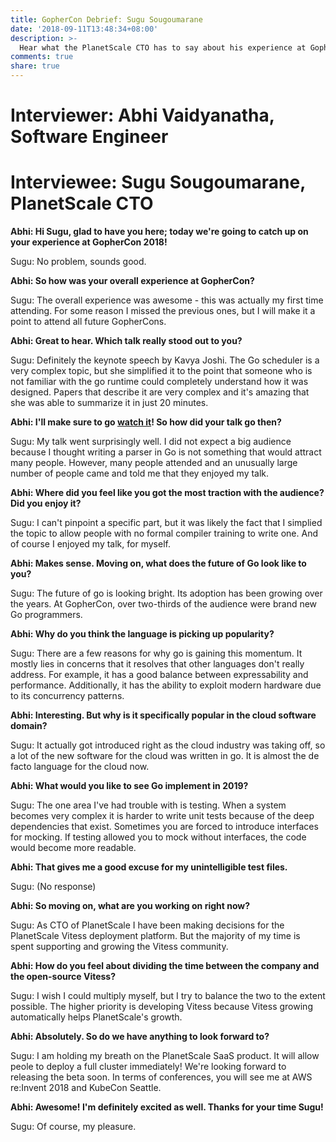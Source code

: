 ```yaml
---
title: GopherCon Debrief: Sugu Sougoumarane
date: '2018-09-11T13:48:34+08:00'
description: >-
  Hear what the PlanetScale CTO has to say about his experience at GopherCon 2018.
comments: true
share: true
---
```

# Interviewer: Abhi Vaidyanatha, Software Engineer
# Interviewee: Sugu Sougoumarane, PlanetScale CTO

**Abhi: Hi Sugu, glad to have you here; today we're going to catch up on your experience at GopherCon 2018!**

Sugu: No problem, sounds good.

**Abhi: So how was your overall experience at GopherCon?**

Sugu: The overall experience was awesome - this was actually my first time attending. For some reason I missed the previous ones, but I will make it a point to attend all future GopherCons.

**Abhi: Great to hear. Which talk really stood out to you?**

Sugu: Definitely the keynote speech by Kavya Joshi. The Go scheduler is a very complex topic, but she simplified it to the point that someone who is not familiar with the go runtime could completely understand how it was designed. Papers that describe it are very complex and it's amazing that she was able to summarize it in just 20 minutes.

**Abhi: I'll make sure to go [watch it](https://www.youtube.com/watch?v=NjMGHrM2cc0)! So how did your talk go then?**

Sugu: My talk went surprisingly well. I did not expect a big audience because I thought writing a parser in Go is not something that would attract many people. However, many people attended and an unusually large number of people came and told me that they enjoyed my talk.

**Abhi: Where did you feel like you got the most traction with the audience? Did you enjoy it?**

Sugu: I can't pinpoint a specific part, but it was likely the fact that I simplied the topic to allow people with no formal compiler training to write one. And of course I enjoyed my talk, for myself. 

**Abhi: Makes sense. Moving on, what does the future of Go look like to you?**

Sugu: The future of go is looking bright. Its adoption has been growing over the years. At GopherCon, over two-thirds of the audience were brand new Go programmers.

**Abhi: Why do you think the language is picking up popularity?**

Sugu: There are a few reasons for why go is gaining this momentum. It mostly lies in concerns that it resolves that other languages don't really address. For example, it has a good balance between expressability and performance. Additionally, it has the ability to exploit modern hardware due to its concurrency patterns.

**Abhi: Interesting. But why is it specifically popular in the cloud software domain?**

Sugu: It actually got introduced right as the cloud industry was taking off, so a lot of the new software for the cloud was written in go. It is almost the de facto language for the cloud now.

**Abhi: What would you like to see Go implement in 2019?**

Sugu: The one area I've had trouble with is testing. When a system becomes very complex it is harder to write unit tests because of the deep dependencies that exist. Sometimes you are forced to introduce interfaces for mocking. If testing allowed you to mock without interfaces, the code would become more readable.

**Abhi: That gives me a good excuse for my unintelligible test files.**

Sugu: (No response)

**Abhi: So moving on, what are you working on right now?**

Sugu: As CTO of PlanetScale I have been making decisions for the PlanetScale Vitess deployment platform. But the majority of my time is spent supporting and growing the Vitess community.

**Abhi: How do you feel about dividing the time between the company and the open-source Vitess?**

Sugu: I wish I could multiply myself, but I try to balance the two to the extent possible. The higher priority is developing Vitess because Vitess growing automatically helps PlanetScale's growth.

**Abhi: Absolutely. So do we have anything to look forward to?**

Sugu: I am holding my breath on the PlanetScale SaaS product. It will allow peole to deploy a full cluster immediately! We're looking forward to releasing the beta soon. In terms of conferences, you will see me at AWS re:Invent 2018 and KubeCon Seattle.

**Abhi: Awesome! I'm definitely excited as well. Thanks for your time Sugu!**


Sugu: Of course, my pleasure.